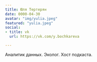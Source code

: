 ```yaml
---
title: Юля Тертерян
date: 0000-04-30
avatar: "img/yulia.jpeg"
featured: "yulia.jpeg"
social:
- title: vk
  url: https://vk.com/y.bochkareva

---
```

Аналитик данных. Эколог. Хост подкаста.
